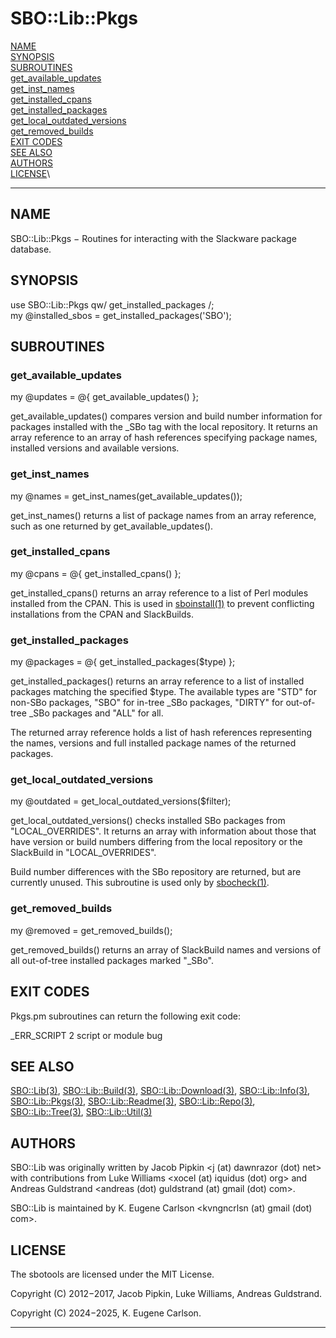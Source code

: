 # SBO::Lib::Pkgs

[NAME](#name)\
[SYNOPSIS](#synopsis)\
[SUBROUTINES](#subroutines)\
[get_available_updates](#get_available_updates)\
[get_inst_names](#get_inst_names)\
[get_installed_cpans](#get_installed_cpans)\
[get_installed_packages](#get_installed_packages)\
[get_local_outdated_versions](#get_local_outdated_versions)\
[get_removed_builds](#get_removed_builds)\
[EXIT CODES](#exit-codes)\
[SEE ALSO](#see-also)\
[AUTHORS](#authors)\
[LICENSE](#LICENSE)\

------------------------------------------------------------------------

## NAME

SBO::Lib::Pkgs − Routines for interacting with the Slackware package
database.

## SYNOPSIS

use SBO::Lib::Pkgs qw/ get_installed_packages /;\
my \@installed_sbos = get_installed_packages(\'SBO\');

## SUBROUTINES

### get_available_updates

my \@updates = \@{ get_available_updates() };

get_available_updates() compares version and build number information
for packages installed with the \_SBo tag with the local repository. It
returns an array reference to an array of hash references specifying
package names, installed versions and available versions.

### get_inst_names

my \@names = get_inst_names(get_available_updates());

get_inst_names() returns a list of package names from an array
reference, such as one returned by get_available_updates().

### get_installed_cpans

my \@cpans = \@{ get_installed_cpans() };

get_installed_cpans() returns an array reference to a list of Perl
modules installed from the CPAN. This is used in [sboinstall(1)](sboinstall.1.md) to
prevent conflicting installations from the CPAN and SlackBuilds.

### get_installed_packages

my \@packages = \@{ get_installed_packages(\$type) };

get_installed_packages() returns an array reference to a list of
installed packages matching the specified \$type. The available types
are \"STD\" for non-SBo packages, \"SBO\" for in-tree \_SBo packages,
\"DIRTY\" for out-of-tree \_SBo packages and \"ALL\" for all.

The returned array reference holds a list of hash references
representing the names, versions and full installed package names of the
returned packages.

### get_local_outdated_versions

my \@outdated = get_local_outdated_versions(\$filter);

get_local_outdated_versions() checks installed SBo packages from
\"LOCAL_OVERRIDES\". It returns an array with information about those
that have version or build numbers differing from the local repository
or the SlackBuild in \"LOCAL_OVERRIDES\".

Build number differences with the SBo repository are returned, but are
currently unused. This subroutine is used only by [sbocheck(1)](sbocheck.1.md).

### get_removed_builds

my \@removed = get_removed_builds();

get_removed_builds() returns an array of SlackBuild names and versions
of all out-of-tree installed packages marked \"\_SBo\".

## EXIT CODES

Pkgs.pm subroutines can return the following exit code:

\_ERR_SCRIPT 2 script or module bug

## SEE ALSO

[SBO::Lib(3)](SBO::Lib.3.md), [SBO::Lib::Build(3)](SBO::Lib::Build.3.md), [SBO::Lib::Download(3)](SBO::Lib::Download.3.md),
[SBO::Lib::Info(3)](SBO::Lib::Info.3.md), [SBO::Lib::Pkgs(3)](SBO::Lib::Pkgs.3.md), [SBO::Lib::Readme(3)](SBO::Lib::Readme.3.md),
[SBO::Lib::Repo(3)](SBO::Lib::Repo.3.md), [SBO::Lib::Tree(3)](SBO::Lib::Tree.3.md), [SBO::Lib::Util(3)](SBO::Lib::Util.3.md)

## AUTHORS

SBO::Lib was originally written by Jacob Pipkin \<j (at) dawnrazor (dot)
net\> with contributions from Luke Williams \<xocel (at) iquidus (dot)
org\> and Andreas Guldstrand \<andreas (dot) guldstrand (at) gmail (dot)
com\>.

SBO::Lib is maintained by K. Eugene Carlson \<kvngncrlsn (at) gmail
(dot) com\>.

## LICENSE

The sbotools are licensed under the MIT License.

Copyright (C) 2012−2017, Jacob Pipkin, Luke Williams, Andreas
Guldstrand.

Copyright (C) 2024−2025, K. Eugene Carlson.

------------------------------------------------------------------------
